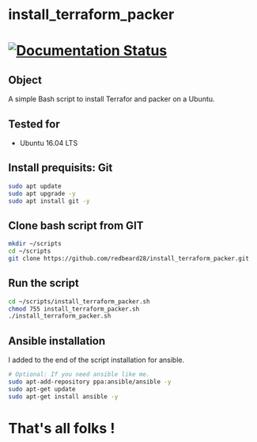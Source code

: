 # install_terraform_packer

<h1>
  <a href='http://install-terraform-packer.readthedocs.io/en/latest/?badge=latest'>
    <img src='https://readthedocs.org/projects/install-terraform-packer/badge/?version=latest' alt='Documentation Status' />
  </a>
</h1>


## Object
A simple Bash script to install Terrafor and packer on a Ubuntu.

## Tested for
* Ubuntu 16.04 LTS

## Install prequisits: Git
```bash
sudo apt update
sudo apt upgrade -y
sudo apt install git -y
```
## Clone bash script from GIT
```bash
mkdir ~/scripts
cd ~/scripts
git clone https://github.com/redbeard28/install_terraform_packer.git
```

## Run the script
```bash
cd ~/scripts/install_terraform_packer.sh
chmod 755 install_terraform_packer.sh
./install_terraform_packer.sh
```

## Ansible installation
I added to the end of the script installation for ansible.

```bash
# Optional: If you need ansible like me.
sudo apt-add-repository ppa:ansible/ansible -y
sudo apt-get update
sudo apt-get install ansible -y
```

# That's all folks !
